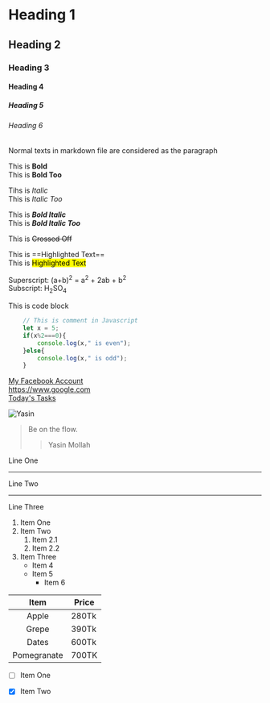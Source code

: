 <!-- Heading 1 - 6 --> 
# Heading 1
## Heading 2
### Heading 3
#### Heading 4
##### Heading 5
###### Heading 6

<!-- Paragraph -->
Normal texts in markdown file are considered as the paragraph

<!-- Bold Text, **text** or __Bold__ -->
This is **Bold**  
This is __Bold Too__

<!-- Italic Texts, *Italic* or _Italic_ -->
Tihs is *Italic*  
This is _Italic Too_

<!-- Bold Italic, ***BI*** or ___BI___ -->
This is ***Bold Italic***  
This is ___Bold Italic Too___

<!-- Crossed Of, ~~CO~~ -->
This is ~~Crossed Off~~

<!-- Highlighted Text -->
This is ==Highlighted Text==   <!-- it doesn't work -->  
This is <mark> Highlighted Text</mark> <!-- Use mark tag instead -->

<!-- Superscript & Subscript -->
Superscript: (a+b)<sup>2</sup> = a<sup>2</sup> + 2ab + b<sup>2</sup>  
Subscript: H<sub>2</sub>SO<sub>4</sub>

<!-- Code Snipped , ```js ```-->
This is code block  
```js
    // This is comment in Javascript
    let x = 5;
    if(x%2===0){
        console.log(x," is even");
    }else{
        console.log(x," is odd");
    }
```

<!-- Initiating Links, [Texts](source/hyperlink) -->
[My Facebook Account](https://www.facebook.com/mymofcl)  
<https://www.google.com>  
[Today's Tasks](../Day_05/Scripts/index.js)

<!-- Image, ![Image Title](Image Source) -->
![Yasin](https://media.licdn.com/dms/image/v2/D5603AQHBXI-ZlRm2uQ/profile-displayphoto-shrink_200_200/profile-displayphoto-shrink_200_200/0/1720399798379?e=2147483647&v=beta&t=EqjwCJ-8gcU7GGdRtQUw38Tl78ZM5gETSYHXJWztAFs)

<!-- Block-Quotes, > / >> .. -->
>Be on the flow.
>>Yasin Mollah

<!-- Horizontal Rules, *** or ___ -->
Line One  
*** 
Line Two  
___
Line Three

<!-- Lists, *,-, +, -->
1. Item One
2. Item Two
    1. Item 2.1
    1. Item 2.2
3. Item Three
    * Item 4
    + Item 5
        - Item 6 
        

<!-- Tables, || br |--|  -->
| Item | Price |
|:----:|-------|
|Apple | 280Tk |
|Grepe | 390Tk |
|Dates | 600Tk |
|Pomegranate| 700TK |

<!-- CheckBox , - [] or - [x] -->
- [ ] Item One
- [x] Item Two


